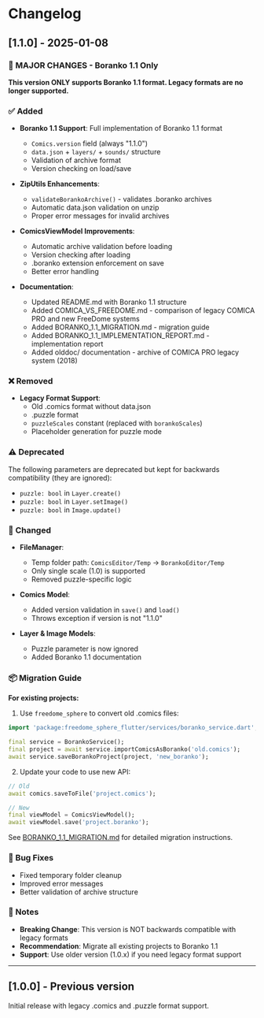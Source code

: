 # Changelog

## [1.1.0] - 2025-01-08

### 🎯 MAJOR CHANGES - Boranko 1.1 Only

**This version ONLY supports Boranko 1.1 format. Legacy formats are no longer supported.**

### ✅ Added

- **Boranko 1.1 Support**: Full implementation of Boranko 1.1 format
  - `Comics.version` field (always "1.1.0")
  - `data.json` + `layers/` + `sounds/` structure
  - Validation of archive format
  - Version checking on load/save

- **ZipUtils Enhancements**:
  - `validateBorankoArchive()` - validates .boranko archives
  - Automatic data.json validation on unzip
  - Proper error messages for invalid archives

- **ComicsViewModel Improvements**:
  - Automatic archive validation before loading
  - Version checking after loading
  - .boranko extension enforcement on save
  - Better error handling

- **Documentation**:
  - Updated README.md with Boranko 1.1 structure
  - Added COMICA_VS_FREEDOME.md - comparison of legacy COMICA PRO and new FreeDome systems
  - Added BORANKO_1.1_MIGRATION.md - migration guide
  - Added BORANKO_1.1_IMPLEMENTATION_REPORT.md - implementation report
  - Added olddoc/ documentation - archive of COMICA PRO legacy system (2018)

### ❌ Removed

- **Legacy Format Support**:
  - Old .comics format without data.json
  - .puzzle format
  - `puzzleScales` constant (replaced with `borankoScales`)
  - Placeholder generation for puzzle mode

### ⚠️ Deprecated

The following parameters are deprecated but kept for backwards compatibility (they are ignored):
- `puzzle: bool` in `Layer.create()`
- `puzzle: bool` in `Layer.setImage()`
- `puzzle: bool` in `Image.update()`

### 🔧 Changed

- **FileManager**:
  - Temp folder path: `ComicsEditor/Temp` → `BorankoEditor/Temp`
  - Only single scale (1.0) is supported
  - Removed puzzle-specific logic

- **Comics Model**:
  - Added version validation in `save()` and `load()`
  - Throws exception if version is not "1.1.0"

- **Layer & Image Models**:
  - Puzzle parameter is now ignored
  - Added Boranko 1.1 documentation

### 📦 Migration Guide

**For existing projects:**

1. Use `freedome_sphere` to convert old .comics files:
```dart
import 'package:freedome_sphere_flutter/services/boranko_service.dart';

final service = BorankoService();
final project = await service.importComicsAsBoranko('old.comics');
await service.saveBorankoProject(project, 'new_boranko');
```

2. Update your code to use new API:
```dart
// Old
await comics.saveToFile('project.comics');

// New
final viewModel = ComicsViewModel();
await viewModel.save('project.boranko');
```

See [BORANKO_1.1_MIGRATION.md](BORANKO_1.1_MIGRATION.md) for detailed migration instructions.

### 🐛 Bug Fixes

- Fixed temporary folder cleanup
- Improved error messages
- Better validation of archive structure

### 📝 Notes

- **Breaking Change**: This version is NOT backwards compatible with legacy formats
- **Recommendation**: Migrate all existing projects to Boranko 1.1
- **Support**: Use older version (1.0.x) if you need legacy format support

---

## [1.0.0] - Previous version

Initial release with legacy .comics and .puzzle format support.